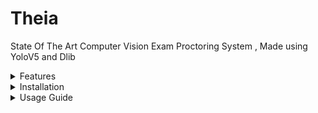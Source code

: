# Theia
State Of The Art Computer Vision Exam Proctoring System , Made using YoloV5 and Dlib 

<details>
<summary>Features</summary>
   
This software is designed to uphold the integrity of exams conducted on computer screens by detecting and preventing suspicious activities committed by candidates. It relies on the candidate's webcam to monitor and analyze their behavior during the exam.

### Key Features:

1. Violation Counter: This system maintains a violation counter that allows a predefined number of infractions within an adjustable limit. Once this limit is reached, an alert is immediately sent to the administrator, and the candidate's computer is rendered inoperable until further action is taken.

2. Violations Detection: The system actively monitors the candidate's actions and records violations with corresponding image evidence. These violations include:

   a. Using a mobile phone during the exam.
   
   b. Diverting attention away from the screen, such as peeking at others' screens or consulting external materials.
   
   c. Detecting multiple individuals in the webcam frame, signaling potential collaboration or unauthorized presence.
   
   d. Not detecting any person in the frame for an extended period, which may indicate candidate absence or an issue.
   
   e. (Upcoming Feature) Facial Recognition: This upcoming feature will ensure that only the designated candidate uses the computer for the exam, preventing unauthorized access.

In summary, our state-of-the-art computer vision-based exam proctoring system provides a robust solution to maintain exam integrity by monitoring and flagging suspicious activities, all while offering customizable violation tolerance levels and advanced features for enhanced security.
</details>
<details>
<summary>Installation</summary>
This software is designed to operate efficiently without the need for a GPU, relying solely on CPU resources. Therefore, it is essential to ensure that your system is equipped with a capable CPU.

### Installation process:

1. Begin by installing Python 3 (This Software Only Supports Python 3.8 - 3.11) , which can be downloaded from the official Python website. PYTHON 3.12 IS NOT SUPPORTED AS OF OCTOBER-10-2023

2. Next, either clone the repository or download it as a ZIP file to your local machine.

3. Once you have the software's repository on your machine, navigate to the cloned folder. Open a terminal window in this folder and execute the following command to install the required dependencies. Please note that this step may take some time to complete:

```bash
pip install -r requirements.txt
```

4. Once the dependencies are successfully installed, you can initialize the application by running the following command in the terminal:

```bash
python3 webcam.py
```

These steps will set up and launch the software, allowing you to use it for monitoring and proctoring exams using your CPU resources.

</details>

<details>
<summary>Usage Guide</summary>

### Key Functions of the Software:

1. **Violation Detection:** The software monitors and captures several types of violations during exams, including:

   a. Prolonged Absence of a Detected Face.
   
   b. Detection of More Than One Face.
   
   c. Detection of a Mobile Phone.
   
   d. Candidate Looking Away from the Screen.

3. **Violation Counter:** Each violation observed results in the addition of one point to the Violation Counter. Once this counter reaches a predefined limit (default set to 15), the software triggers an unskippable alert message: "Suspicious activity detected! Admin Alerted." To dismiss this message, simply close the terminal window running the program.

4. **Customizable Violation Limit:** Administrators have the flexibility to adjust the maximum limit of violations to suit their specific requirements. This setting is conveniently located within the early lines of the 'webcam.py' file, clearly commented for ease of customization.

### Webcam Configuration:

To ensure optimal performance and accuracy, it is crucial to set up the webcam as follows:

1. **Positioning:** The webcam should be positioned horizontally, capturing the upper torso and, most importantly, the candidate's face.

2. **Lighting:** Adequate ambient lighting is essential to ensure clear image capture.

3. **Background Noise:** Eliminate background noise that could potentially confuse the object detection models.

4. **Avoid Sunglasses:** Candidates should not wear sunglasses during the exam, as they can interfere with the gaze detection algorithm.

5. **Admin Responsibility:** Ensuring that candidates do not have gadgets like smartwatches or earphones is the responsibility of the administrator. Detection of such devices may be added as a future feature.

6. **Webcam Quality:** It is recommended to use a webcam of decent quality, providing images with minimal noise and proper RGB channel 8-bit colors. The software does not accept grayscale images.
</details>

